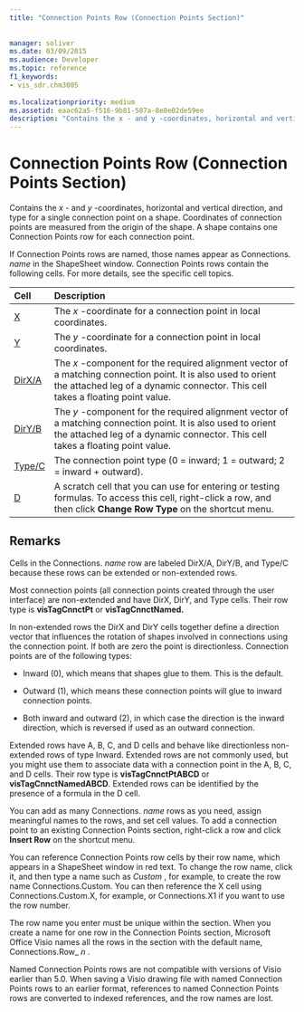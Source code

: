 ```yaml
---
title: "Connection Points Row (Connection Points Section)"
 
 
manager: soliver
ms.date: 03/09/2015
ms.audience: Developer
ms.topic: reference
f1_keywords:
- vis_sdr.chm3005
 
ms.localizationpriority: medium
ms.assetid: eaac62a5-f516-9b81-587a-8e0e02de59ee
description: "Contains the x - and y -coordinates, horizontal and vertical direction, and type for a single connection point on a shape. Coordinates of connection points are measured from the origin of the shape. A shape contains one Connection Points row for each connection point."
---
```


# Connection Points Row (Connection Points Section)

Contains the  *x*  - and  *y*  -coordinates, horizontal and vertical direction, and type for a single connection point on a shape. Coordinates of connection points are measured from the origin of the shape. A shape contains one Connection Points row for each connection point. 
  
If Connection Points rows are named, those names appear as Connections. *name*  in the ShapeSheet window. Connection Points rows contain the following cells. For more details, see the specific cell topics. 
  
|**Cell**|**Description**|
|:-----|:-----|
|[X](x-cell-connection-points-section.md) <br/> |The  *x*  -coordinate for a connection point in local coordinates.  <br/> |
|[Y](y-cell-connection-points-section.md) <br/> |The  *y*  -coordinate for a connection point in local coordinates.  <br/> |
|[DirX/A](dirxa-cell-connection-points-section.md) <br/> |The  *x*  -component for the required alignment vector of a matching connection point. It is also used to orient the attached leg of a dynamic connector. This cell takes a floating point value.  <br/> |
|[DirY/B](diryb-cell-connection-points-section.md) <br/> |The  *y*  -component for the required alignment vector of a matching connection point. It is also used to orient the attached leg of a dynamic connector. This cell takes a floating point value.  <br/> |
|[Type/C](typec-cell-connection-points-section.md) <br/> |The connection point type (0 = inward; 1 = outward; 2 = inward + outward).  <br/> |
|[D](d-cell-connection-points-section.md) <br/> |A scratch cell that you can use for entering or testing formulas. To access this cell, right-click a row, and then click **Change Row Type** on the shortcut menu.  <br/> |
   
## Remarks

Cells in the Connections. *name*  row are labeled DirX/A, DirY/B, and Type/C because these rows can be extended or non-extended rows. 
  
Most connection points (all connection points created through the user interface) are non-extended and have DirX, DirY, and Type cells. Their row type is **visTagCnnctPt** or **visTagCnnctNamed.**
  
In non-extended rows the DirX and DirY cells together define a direction vector that influences the rotation of shapes involved in connections using the connection point. If both are zero the point is directionless. Connection points are of the following types:
  
- Inward (0), which means that shapes glue to them. This is the default.
    
- Outward (1), which means these connection points will glue to inward connection points.
    
- Both inward and outward (2), in which case the direction is the inward direction, which is reversed if used as an outward connection.
    
Extended rows have A, B, C, and D cells and behave like directionless non-extended rows of type Inward. Extended rows are not commonly used, but you might use them to associate data with a connection point in the A, B, C, and D cells. Their row type is **visTagCnnctPtABCD** or **visTagCnnctNamedABCD**. Extended rows can be identified by the presence of a formula in the D cell. 
  
 You can add as many Connections.  *name*  rows as you need, assign meaningful names to the rows, and set cell values. To add a connection point to an existing Connection Points section, right-click a row and click **Insert Row** on the shortcut menu. 
  
You can reference Connection Points row cells by their row name, which appears in a ShapeSheet window in red text. To change the row name, click it, and then type a name such as  *Custom*  , for example, to create the row name Connections.Custom. You can then reference the X cell using Connections.Custom.X, for example, or Connections.X1 if you want to use the row number. 
  
The row name you enter must be unique within the section. When you create a name for one row in the Connection Points section, Microsoft Office Visio names all the rows in the section with the default name, Connections.Row_ *n*  . 
  
Named Connection Points rows are not compatible with versions of Visio earlier than 5.0. When saving a Visio drawing file with named Connection Points rows to an earlier format, references to named Connection Points rows are converted to indexed references, and the row names are lost.
  

